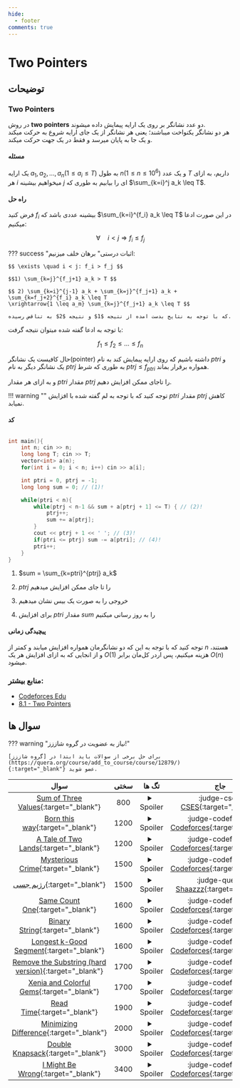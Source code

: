 ```yaml
--- 
hide:
  - footer
comments: true
---
```

# Two Pointers

## توضیحات 
### Two Pointers
در روش __two pointers__ دو عدد نشانگر بر روی یک ارایه پیمایش داده میشوند.  
هر دو نشانگر یکنواخت میباشند؛ یعنی هر نشانگر از یک جای ارایه شروع به حرکت میکند و یک جا به پایان میرسد و فقط در یک جهت حرکت میکند.

#### مسئله

یک ارایه $a_{1}, a_{2}, \dots, a_{n}(1 \leq a_i \leq T)$ به طول $n(1 \leq n \leq 10^{6})$ و یک عدد $T$ داریم، به ازای هر $i$ میخواهیم بیشینه $j$ ای را بیابیم به طوری که $\sum_{k=i}^j a_k \leq T$.

#### راه حل

فرض کنید $f_i$ بیشینه عددی باشد که $\sum_{k=i}^{f_i} a_k \leq T$ در این صورت ادعا میکنیم:

$$\forall \quad i < j \Longrightarrow f_i \leq f_j $$

??? success "اثبات درستی"
    برهان خلف میزنیم:

    $$ \exists \quad i < j: f_i > f_j $$

    $$1) \sum_{k=j}^{f_j+1} a_k > T $$

    $$ 2) \sum_{k=i}^{j-1} a_k + \sum_{k=j}^{f_j+1} a_k + \sum_{k=f_j+2}^{f_i} a_k \leq T
    \xrightarrow{1 \leq a_m} \sum_{k=j}^{f_j+1} a_k \leq T $$

    که با توجه به نتایج بدست امده از نتیجه $1$ و نتیجه $2$ به تناقض رسیده.
    
با توجه به ادعا گفته شده میتوان نتیجه گرفت:

$$ f_1 \leq f_2 \leq \dots \leq f_n $$

حال کافیست یک نشانگر(pointer) داشته باشیم که روی ارایه پیمایش کند به نام $ptri$ و یک نشانگر دیگر به نام $ptrj$ به طوری که شرط 
$ptrj \leq f_{ptri}$
همواره برقرار بماند.

و به ازای هر مقدار 
$ptri$
مقدار 
$ptrj$
را تاجای ممکن افزایش دهیم.

!!! warning ""
    توجه کنید که با توجه به لم گفته شده با افزایش 
    $ptri$ 
    مقدار 
    $ptrj$ 
    کاهش نمیابد.

#### کد
``` cpp linenums="1"

int main(){
    int n; cin >> n;
    long long T; cin >> T;
    vector<int> a(n);
    for(int i = 0; i < n; i++) cin >> a[i];

    int ptri = 0, ptrj = -1;
    long long sum = 0; // (1)!

    while(ptri < n){
        while(ptrj < n-1 && sum + a[ptrj + 1] <= T) { // (2)!
            ptrj++;
            sum += a[ptrj];
        }
        cout << ptrj + 1 << ' '; // (3)!
        if(ptri <= ptrj) sum -= a[ptri]; // (4)!
        ptri++;
    }
}
```

1. $sum = \sum_{k=ptri}^{ptrj} a_k$

2. $ptrj$ را تا جای ممکن افزایش میدهیم

3. خروجی را به صورت یک بیس نشان میدهیم

4. برای افزایش $ptri$ مقدار $sum$ را به روز رسانی میکنیم



#### پیچیدگی زمانی

توجه کنید که با توجه به این که دو نشانگرمان همواره افزایش میابند و کمتر از 
$n$ 
هستند، و از انجایی که به ازای افزایش هر یک
$O(1)$ 
هزینه میکنیم، پس اردر کل‌مان برابر 
$O(n)$
میشود.


### منابع بیشتر:

+ [Codeforces Edu](https://codeforces.com/edu/course/2/lesson/9)
+ [8.1 - Two Pointers](https://usaco.guide/CPH.pdf#page=87)

## سوال ها 
??? warning "نیاز به عضویت در گروه شاززز!"

    برای حل برخی از سوالات باید ابتدا در [گروه شاززز](https://quera.org/course/add_to_course/course/12879/){:target="_blank"} عضو شوید.
| سوال | سختی | تگ ها | جاج | 
| :-----: | :----: | :----: | :----: | 
|[Sum of Three Values](https://cses.fi/problemset/task/1641){:target="_blank"}|800|<details> <summary>Spoiler</summary> <ul><li>[Two Pointers](/Shaazzz-Guide/Level1/two_pointers){:target="_blank"}</li></ul> </details>|:judge-cses: [CSES](https://cses.fi){:target="_blank"}|
|[Born this way](https://codeforces.com/problemset/problem/1148/B){:target="_blank"}|1200|<details> <summary>Spoiler</summary> <ul><li>[Two Pointers](/Shaazzz-Guide/Level1/two_pointers){:target="_blank"}</li></ul> </details>|:judge-codeforces: [Codeforces](https://codeforces.com/){:target="_blank"}|
|[A Tale of Two Lands](https://codeforces.com/problemset/problem/1166/C){:target="_blank"}|1200|<details> <summary>Spoiler</summary> <ul><li>[Two Pointers](/Shaazzz-Guide/Level1/two_pointers){:target="_blank"}</li></ul> </details>|:judge-codeforces: [Codeforces](https://codeforces.com/){:target="_blank"}|
|[Mysterious Crime](https://codeforces.com/problemset/problem/1043/D){:target="_blank"}|1500|<details> <summary>Spoiler</summary> <ul><li>[Two Pointers](/Shaazzz-Guide/Level1/two_pointers){:target="_blank"}</li></ul> </details>|:judge-codeforces: [Codeforces](https://codeforces.com/){:target="_blank"}|
|[رژیم جسی](https://quera.org/course/assignments/48772/problems/168589){:target="_blank"}|1500|<details> <summary>Spoiler</summary> <ul><li>[Two Pointers](/Shaazzz-Guide/Level1/two_pointers){:target="_blank"}</li></ul> </details>|:judge-quera: [Shaazzz](https://quera.org/course/add_to_course/course/12879/){:target="_blank"}|
|[Same Count One](https://codeforces.com/problemset/problem/1774/D){:target="_blank"}|1600|<details> <summary>Spoiler</summary> <ul><li>[Two Pointers](/Shaazzz-Guide/Level1/two_pointers){:target="_blank"}</li></ul> </details>|:judge-codeforces: [Codeforces](https://codeforces.com/){:target="_blank"}|
|[Binary String](https://codeforces.com/problemset/problem/1680/C){:target="_blank"}|1600|<details> <summary>Spoiler</summary> <ul><li>[Two Pointers](/Shaazzz-Guide/Level1/two_pointers){:target="_blank"}</li></ul> </details>|:judge-codeforces: [Codeforces](https://codeforces.com/){:target="_blank"}|
|[Longest k-Good Segment](https://codeforces.com/problemset/problem/616/D){:target="_blank"}|1600|<details> <summary>Spoiler</summary> <ul><li>[Two Pointers](/Shaazzz-Guide/Level1/two_pointers){:target="_blank"}</li></ul> </details>|:judge-codeforces: [Codeforces](https://codeforces.com/){:target="_blank"}|
|[Remove the Substring (hard version)](https://codeforces.com/problemset/problem/1203/D2){:target="_blank"}|1700|<details> <summary>Spoiler</summary> <ul><li>[Two Pointers](/Shaazzz-Guide/Level1/two_pointers){:target="_blank"}</li></ul> </details>|:judge-codeforces: [Codeforces](https://codeforces.com/){:target="_blank"}|
|[Xenia and Colorful Gems](https://codeforces.com/problemset/problem/1336/B){:target="_blank"}|1700|<details> <summary>Spoiler</summary> <ul><li>[Two Pointers](/Shaazzz-Guide/Level1/two_pointers){:target="_blank"}</li></ul> </details>|:judge-codeforces: [Codeforces](https://codeforces.com/){:target="_blank"}|
|[Read Time](https://codeforces.com/problemset/problem/343/C){:target="_blank"}|1900|<details> <summary>Spoiler</summary> <ul><li>[باینری سرچ](/Shaazzz-Guide/Level1/binary_search){:target="_blank"}</li> <li>[Two Pointers](/Shaazzz-Guide/Level1/two_pointers){:target="_blank"}</li></ul> </details>|:judge-codeforces: [Codeforces](https://codeforces.com/){:target="_blank"}|
|[Minimizing Difference](https://codeforces.com/problemset/problem/1244/E){:target="_blank"}|2000|<details> <summary>Spoiler</summary> <ul><li>[باینری سرچ](/Shaazzz-Guide/Level1/binary_search){:target="_blank"}</li> <li>[Two Pointers](/Shaazzz-Guide/Level1/two_pointers){:target="_blank"}</li> <li>[الگوریتم های حریصانه](/Shaazzz-Guide/Level1/greedy){:target="_blank"}</li></ul> </details>|:judge-codeforces: [Codeforces](https://codeforces.com/){:target="_blank"}|
|[Double Knapsack](https://codeforces.com/problemset/problem/618/F){:target="_blank"}|3000|<details> <summary>Spoiler</summary> <ul><li>[Two Pointers](/Shaazzz-Guide/Level1/two_pointers){:target="_blank"}</li> <li>[پریفیکس سام](/Shaazzz-Guide/Level1/prefix_sum){:target="_blank"}</li></ul> </details>|:judge-codeforces: [Codeforces](https://codeforces.com/){:target="_blank"}|
|[I Might Be Wrong](https://codeforces.com/problemset/problem/1693/F){:target="_blank"}|3400|<details> <summary>Spoiler</summary> <ul><li>[Two Pointers](/Shaazzz-Guide/Level1/two_pointers){:target="_blank"}</li></ul> </details>|:judge-codeforces: [Codeforces](https://codeforces.com/){:target="_blank"}|
